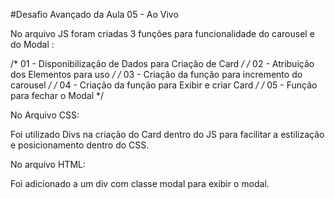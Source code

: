 #Desafio Avançado da Aula 05 - Ao Vivo

No arquivo JS foram criadas 3 funções para funcionalidade do carousel e do Modal :

/* 01 - Disponibilização de Dados para Criação de Card */
/* 02 - Atribuição dos Elementos para uso */
/* 03 - Criação da função para incremento do carousel */
/* 04 - Criação da função para Exibir e criar Card */
/* 05 - Função para fechar o Modal */

No Arquivo CSS:

Foi utilizado Divs na criação do Card dentro do JS para facilitar a estilização e posicionamento dentro do CSS.

No arquivo HTML:

Foi adicionado a um div com classe modal para exibir o modal.
